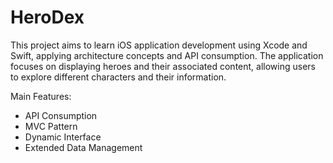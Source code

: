 # HeroDex

This project aims to learn iOS application development using Xcode and Swift, applying architecture concepts and API consumption. The application focuses on displaying heroes and their associated content, allowing users to explore different characters and their information.

Main Features:
- API Consumption
- MVC Pattern
- Dynamic Interface
- Extended Data Management
